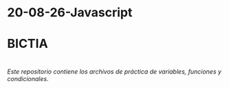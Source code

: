 # 20-08-26-Javascript

<h1>BICTIA<h1/>


<h6>Este repositorio contiene los archivos de práctica de variables, funciones y condicionales.</h6>
